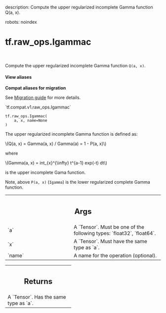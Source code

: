 description: Compute the upper regularized incomplete Gamma function Q(a, x).

robots: noindex

# tf.raw_ops.Igammac

<!-- Insert buttons and diff -->

<table class="tfo-notebook-buttons tfo-api nocontent" align="left">

</table>



Compute the upper regularized incomplete Gamma function `Q(a, x)`.

<section class="expandable">
  <h4 class="showalways">View aliases</h4>
  <p>
<b>Compat aliases for migration</b>
<p>See
<a href="https://www.tensorflow.org/guide/migrate">Migration guide</a> for
more details.</p>
<p>`tf.compat.v1.raw_ops.Igammac`</p>
</p>
</section>

<pre class="devsite-click-to-copy prettyprint lang-py tfo-signature-link">
<code>tf.raw_ops.Igammac(
    a, x, name=None
)
</code></pre>



<!-- Placeholder for "Used in" -->

The upper regularized incomplete Gamma function is defined as:

\\(Q(a, x) = Gamma(a, x) / Gamma(a) = 1 - P(a, x)\\)

where

\\(Gamma(a, x) = int_{x}^{\infty} t^{a-1} exp(-t) dt\\)

is the upper incomplete Gama function.

Note, above `P(a, x)` (`Igamma`) is the lower regularized complete
Gamma function.

<!-- Tabular view -->
 <table class="responsive fixed orange">
<colgroup><col width="214px"><col></colgroup>
<tr><th colspan="2"><h2 class="add-link">Args</h2></th></tr>

<tr>
<td>
`a`
</td>
<td>
A `Tensor`. Must be one of the following types: `float32`, `float64`.
</td>
</tr><tr>
<td>
`x`
</td>
<td>
A `Tensor`. Must have the same type as `a`.
</td>
</tr><tr>
<td>
`name`
</td>
<td>
A name for the operation (optional).
</td>
</tr>
</table>



<!-- Tabular view -->
 <table class="responsive fixed orange">
<colgroup><col width="214px"><col></colgroup>
<tr><th colspan="2"><h2 class="add-link">Returns</h2></th></tr>
<tr class="alt">
<td colspan="2">
A `Tensor`. Has the same type as `a`.
</td>
</tr>

</table>

